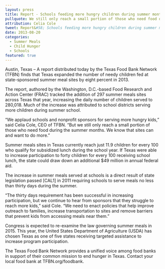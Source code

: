 ```yaml
---
layout: press
title: Report - Schools feeding more hungry children during summer months
pullquote: We still only reach a small portion of those who need food during the summer months. We know that sites can and want to do more.
attribution: Celia Cole
tweet: Report&#58; Schools feeding more hungry children during summer months
date: 2013-08-20
categories:
  - Summer Meals
  - Child Hunger
  - Schools
featured: true
---
```


Austin, Texas – A report distributed today by the Texas Food Bank Network (TFBN) finds that Texas expanded the number of needy children fed at state-sponsored summer meal sites by eight percent in 2013.

The report, authored by the Washington, D.C.-based Food Research and Action Center (FRAC) tracked the addition of 297 summer meals sites across Texas that year, increasing the daily number of children served to 280,018. Much of the increase was attributed to school districts serving more children during summer school.

“We applaud schools and nonprofit sponsors for serving more hungry kids,” said Celia Cole, CEO of TFBN. “But we still only reach a small portion of those who need food during the summer months. We know that sites can and want to do more.”

Summer meals sites in Texas currently reach just 11.9 children for every 100 who qualify for subsidized lunch during the school year. If Texas were able to increase participation to forty children for every 100 receiving school lunch, the state could draw down an additional $49 million in annual federal aid.

The increase in summer meals served at schools is a direct result of state legislation passed [CAL1] in 2011 requiring schools to serve meals no less than thirty days during the summer.

“The thirty days requirement has been successful in increasing participation, but we continue to hear from sponsors that they struggle to reach more kids,” said Cole. “We need to enact policies that help improve outreach to families, increase transportation to sites and remove barriers that prevent kids from accessing meals near them.”

Congress is expected to re-examine the law governing summer meals in 2015. This year, the United States Department of Agriculture (USDA) has chosen Texas as one of five states receiving targeted assistance to increase program participation.

The Texas Food Bank Network provides a unified voice among food banks in support of their common mission to end hunger in Texas. Contact your local food bank at TFBN.org/foodbank.
